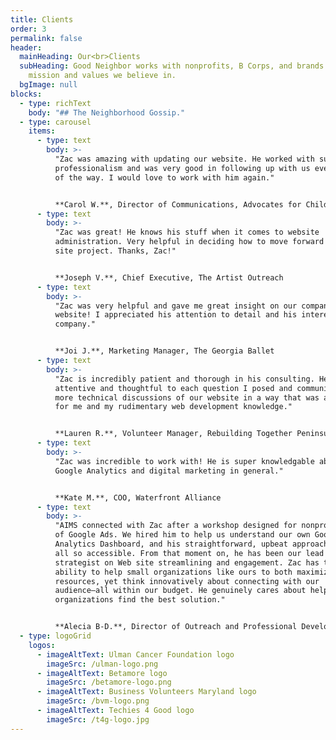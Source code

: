 ```yaml
---
title: Clients
order: 3
permalink: false
header:
  mainHeading: Our<br>Clients
  subHeading: Good Neighbor works with nonprofits, B Corps, and brands whose
    mission and values we believe in.
  bgImage: null
blocks:
  - type: richText
    body: "## The Neighborhood Gossip."
  - type: carousel
    items:
      - type: text
        body: >-
          "Zac was amazing with updating our website. He worked with such
          professionalism and was very good in following up with us every step
          of the way. I would love to work with him again."


          **Carol W.**, Director of Communications, Advocates for Children and Youth
      - type: text
        body: >-
          "Zac was great! He knows his stuff when it comes to website
          administration. Very helpful in deciding how to move forward for my
          site project. Thanks, Zac!"


          **Joseph V.**, Chief Executive, The Artist Outreach
      - type: text
        body: >-
          "Zac was very helpful and gave me great insight on our company's
          website! I appreciated his attention to detail and his interest in the
          company."


          **Joi J.**, Marketing Manager, The Georgia Ballet
      - type: text
        body: >-
          "Zac is incredibly patient and thorough in his consulting. He was
          attentive and thoughtful to each question I posed and communicated the
          more technical discussions of our website in a way that was accessible
          for me and my rudimentary web development knowledge."


          **Lauren R.**, Volunteer Manager, Rebuilding Together Peninsula
      - type: text
        body: >-
          "Zac was incredible to work with! He is super knowledgable about
          Google Analytics and digital marketing in general."


          **Kate M.**, COO, Waterfront Alliance
      - type: text
        body: >-
          "AIMS connected with Zac after a workshop designed for nonprofit use
          of Google Ads. We hired him to help us understand our own Google
          Analytics Dashboard, and his straightforward, upbeat approach made it
          all so accessible. From that moment on, he has been our lead
          strategist on Web site streamlining and engagement. Zac has the rare
          ability to help small organizations like ours to both maximize our
          resources, yet think innovatively about connecting with our
          audience—all within our budget. He genuinely cares about helping
          organizations find the best solution."


          **Alecia B-D.**, Director of Outreach and Professional Development, AIMS
  - type: logoGrid
    logos:
      - imageAltText: Ulman Cancer Foundation logo
        imageSrc: /ulman-logo.png
      - imageAltText: Betamore logo
        imageSrc: /betamore-logo.png
      - imageAltText: Business Volunteers Maryland logo
        imageSrc: /bvm-logo.png
      - imageAltText: Techies 4 Good logo
        imageSrc: /t4g-logo.jpg
---
```

